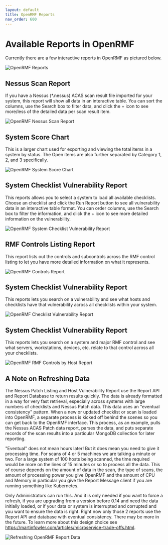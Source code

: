 ```yaml
---
layout: default
title: OpenRMF Reports
nav_order: 600
---
```


# Available Reports in OpenRMF

Currently there are a few interactive reports in OpenRMF as pictured below. 

![OpenRMF Reports](/assets/reports.png)


## Nessus Scan Report
If you have a Nessus (*.nessus) ACAS scan result file imported for your system, this report will show all data in an interactive table. You can sort the columns, use the Search box to filter data, and click the + icon to see more/less of the detailed data per scan result item.

![OpenRMF Nessus Scan Report](/assets/reports-nessus-scan.png)


## System Score Chart
This is a larger chart used for exporting and viewing the total items in a system by status. The Open items are also further separated by Category 1, 2, and 3 specifically.

![OpenRMF System Score Chart](/assets/reports-system-charts.png)


## System Checklist Vulnerability Report
This reports allows you to select a system to load all available checklists. Choose an checklist and click the Run Report button to see all vulnerability data in an interactive table format. You can order columns, use the Search box to filter the information, and click the + icon to see more detailed information on the vulnerability.

![OpenRMF System Checklist Vulnerability Report](/assets/reports-checklists.png)


## RMF Controls Listing Report
This report lists out the controls and subcontrols across the RMF control listing to let you have more detailed information on what it represents. 

![OpenRMF Controls Report](/assets/reports-controls.png)


## System Checklist Vulnerability Report
This reports lets you search on a vulnerability and see what hosts and checklists have that vulnerability across all checklists within your system.

![OpenRMF Checklist Vulnerability Report](/assets/reports-vulnerabilities.png)


## System Checklist Vulnerability Report
This reports lets you search on a system and major RMF control and see what servers, workstations, devices, etc. relate to that control across all your checklists.

![OpenRMF RMF Controls by Host Report](/assets/reports-host-for-control.png)

## A Note on Refreshing Data

The Nessus Patch Listing and Host Vulnerability Report use the Report API and Report Database to return results quickly. The data is already formatted in a way for very fast retrieval, especially across systems with large numbers of checklists and Nessus Patch data. This data uses an "eventual consistency" pattern. When a new or updated checklist or scan is loaded into OpenRMF, a separate process is kicked off behind the scenes so you can get back to the OpenRMF interface. This process, as an example, pulls the Nessus ACAS Patch data report, parses the data, and puts separate records of the scan results into a particular MongoDB collection for later reporting. 

"Eventual" does not mean hours later! But it does mean you need to give it processing time. For scans of 4 or 5 machines we are talking a minute or two. For a large system of 100 hosts being scanned, the time required would be more on the lines of 15 minutes or so to process all the data. This of course depends on the amount of data in the scan, the type of scans, the amount of processing power you give OpenRMF and the amount of CPU and Memory in particular you give the Report Message client if you are running something like Kubernetes.

Only Administrators can run this. And it is only needed if you want to force a refresh, if you are upgrading from a version before 0.14 and need the data initially loaded, or if your data or system is interrupted and corrupted and you want to ensure the data is right. Right now only those 2 reports use the Report API and database with eventual consistency. There may be more in the future. To learn more about this design choice see https://martinfowler.com/articles/microservice-trade-offs.html.

![Refreshing OpenRMF Report Data](/assets/refresh-report-data.png)
